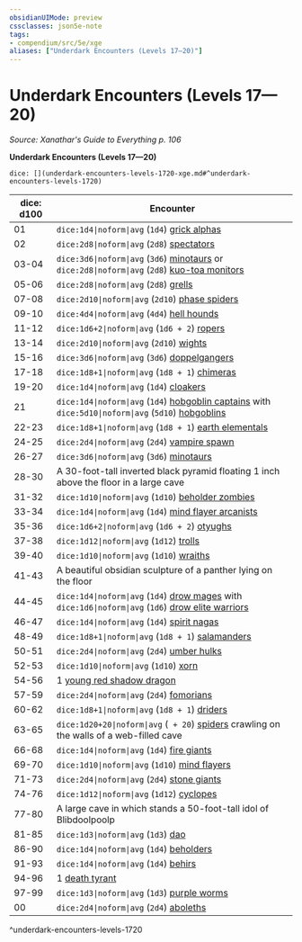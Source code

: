 ```yaml
---
obsidianUIMode: preview
cssclasses: json5e-note
tags:
- compendium/src/5e/xge
aliases: ["Underdark Encounters (Levels 17—20)"]
---
```

# Underdark Encounters (Levels 17—20)
*Source: Xanathar's Guide to Everything p. 106* 

**Underdark Encounters (Levels 17—20)**

`dice: [](underdark-encounters-levels-1720-xge.md#^underdark-encounters-levels-1720)`

| dice: d100 | Encounter |
|------------|-----------|
| 01 | `dice:1d4\|noform\|avg` (`1d4`) [grick alphas](compendium/bestiary/monstrosity/grick-alpha.md) |
| 02 | `dice:2d8\|noform\|avg` (`2d8`) [spectators](compendium/bestiary/aberration/spectator.md) |
| 03-04 | `dice:3d6\|noform\|avg` (`3d6`) [minotaurs](compendium/bestiary/monstrosity/minotaur.md) or `dice:2d8\|noform\|avg` (`2d8`) [kuo-toa monitors](compendium/bestiary/humanoid/kuo-toa-monitor.md) |
| 05-06 | `dice:2d8\|noform\|avg` (`2d8`) [grells](compendium/bestiary/aberration/grell.md) |
| 07-08 | `dice:2d10\|noform\|avg` (`2d10`) [phase spiders](compendium/bestiary/monstrosity/phase-spider.md) |
| 09-10 | `dice:4d4\|noform\|avg` (`4d4`) [hell hounds](compendium/bestiary/fiend/hell-hound.md) |
| 11-12 | `dice:1d6+2\|noform\|avg` (`1d6 + 2`) [ropers](compendium/bestiary/monstrosity/roper.md) |
| 13-14 | `dice:2d10\|noform\|avg` (`2d10`) [wights](compendium/bestiary/undead/wight.md) |
| 15-16 | `dice:3d6\|noform\|avg` (`3d6`) [doppelgangers](compendium/bestiary/monstrosity/doppelganger.md) |
| 17-18 | `dice:1d8+1\|noform\|avg` (`1d8 + 1`) [chimeras](compendium/bestiary/monstrosity/chimera.md) |
| 19-20 | `dice:1d4\|noform\|avg` (`1d4`) [cloakers](compendium/bestiary/aberration/cloaker.md) |
| 21 | `dice:1d4\|noform\|avg` (`1d4`) [hobgoblin captains](compendium/bestiary/humanoid/hobgoblin-captain.md) with `dice:5d10\|noform\|avg` (`5d10`) [hobgoblins](compendium/bestiary/humanoid/hobgoblin.md) |
| 22-23 | `dice:1d8+1\|noform\|avg` (`1d8 + 1`) [earth elementals](compendium/bestiary/elemental/earth-elemental.md) |
| 24-25 | `dice:2d4\|noform\|avg` (`2d4`) [vampire spawn](compendium/bestiary/undead/vampire-spawn.md) |
| 26-27 | `dice:3d6\|noform\|avg` (`3d6`) [minotaurs](compendium/bestiary/monstrosity/minotaur.md) |
| 28-30 | A 30-foot-tall inverted black pyramid floating 1 inch above the floor in a large cave |
| 31-32 | `dice:1d10\|noform\|avg` (`1d10`) [beholder zombies](compendium/bestiary/undead/beholder-zombie.md) |
| 33-34 | `dice:1d4\|noform\|avg` (`1d4`) [mind flayer arcanists](compendium/bestiary/aberration/mind-flayer-arcanist.md) |
| 35-36 | `dice:1d6+2\|noform\|avg` (`1d6 + 2`) [otyughs](compendium/bestiary/aberration/otyugh.md) |
| 37-38 | `dice:1d12\|noform\|avg` (`1d12`) [trolls](compendium/bestiary/giant/troll.md) |
| 39-40 | `dice:1d10\|noform\|avg` (`1d10`) [wraiths](compendium/bestiary/undead/wraith.md) |
| 41-43 | A beautiful obsidian sculpture of a panther lying on the floor |
| 44-45 | `dice:1d4\|noform\|avg` (`1d4`) [drow mages](compendium/bestiary/humanoid/drow-mage.md) with `dice:1d6\|noform\|avg` (`1d6`) [drow elite warriors](compendium/bestiary/humanoid/drow-elite-warrior.md) |
| 46-47 | `dice:1d4\|noform\|avg` (`1d4`) [spirit nagas](compendium/bestiary/monstrosity/spirit-naga.md) |
| 48-49 | `dice:1d8+1\|noform\|avg` (`1d8 + 1`) [salamanders](compendium/bestiary/elemental/salamander.md) |
| 50-51 | `dice:2d4\|noform\|avg` (`2d4`) [umber hulks](compendium/bestiary/monstrosity/umber-hulk.md) |
| 52-53 | `dice:1d10\|noform\|avg` (`1d10`) [xorn](compendium/bestiary/elemental/xorn.md) |
| 54-56 | 1 [young red shadow dragon](compendium/bestiary/dragon/young-red-shadow-dragon.md) |
| 57-59 | `dice:2d4\|noform\|avg` (`2d4`) [fomorians](compendium/bestiary/giant/fomorian.md) |
| 60-62 | `dice:1d8+1\|noform\|avg` (`1d8 + 1`) [driders](compendium/bestiary/monstrosity/drider.md) |
| 63-65 | `dice:1d20+20\|noform\|avg` (` + 20`) [spiders](compendium/bestiary/beast/spider.md) crawling on the walls of a web-filled cave |
| 66-68 | `dice:1d4\|noform\|avg` (`1d4`) [fire giants](compendium/bestiary/giant/fire-giant.md) |
| 69-70 | `dice:1d10\|noform\|avg` (`1d10`) [mind flayers](compendium/bestiary/aberration/mind-flayer.md) |
| 71-73 | `dice:2d4\|noform\|avg` (`2d4`) [stone giants](compendium/bestiary/giant/stone-giant.md) |
| 74-76 | `dice:1d12\|noform\|avg` (`1d12`) [cyclopes](compendium/bestiary/giant/cyclops.md) |
| 77-80 | A large cave in which stands a 50-foot-tall idol of Blibdoolpoolp |
| 81-85 | `dice:1d3\|noform\|avg` (`1d3`) [dao](compendium/bestiary/elemental/dao.md) |
| 86-90 | `dice:1d4\|noform\|avg` (`1d4`) [beholders](compendium/bestiary/aberration/beholder.md) |
| 91-93 | `dice:1d4\|noform\|avg` (`1d4`) [behirs](compendium/bestiary/monstrosity/behir.md) |
| 94-96 | 1 [death tyrant](compendium/bestiary/undead/death-tyrant.md) |
| 97-99 | `dice:1d3\|noform\|avg` (`1d3`) [purple worms](compendium/bestiary/monstrosity/purple-worm.md) |
| 00 | `dice:2d4\|noform\|avg` (`2d4`) [aboleths](compendium/bestiary/aberration/aboleth.md) |
^underdark-encounters-levels-1720
